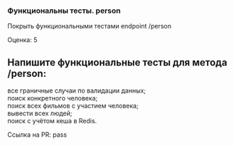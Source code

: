 ### Функциональны тесты. person

Покрыть функциональными тестами endpoint /person 

Оценка: 5

## Напишите функциональные тесты для метода /person:
все граничные случаи по валидации данных;  
поиск конкретного человека;  
поиск всех фильмов с участием человека;  
вывести всех людей;  
поиск с учётом кеша в Redis.  

Ссылка на PR: pass
